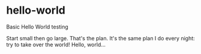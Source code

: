 # hello-world
Basic Hello World testing

Start small then go large. That's the plan.
It's the same plan I do every night: try to take over the world!
Hello, world...
